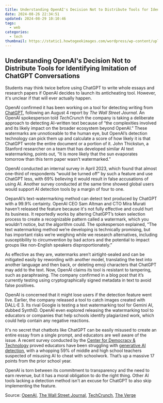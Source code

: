 ```yaml
---
title: Understanding OpenAI's Decision Not to Distribute Tools for Identifying Imitation of ChatGPT Conversations
date: 2024-08-26 22:34:51
updated: 2024-08-29 10:10:46
tags:
  - web
categories:
  - tech
thumbnail: https://static1.howtogeekimages.com/wordpress/wp-content/uploads/2024/01/chatgpt-hero.jpg
---
```


## Understanding OpenAI's Decision Not to Distribute Tools for Identifying Imitation of ChatGPT Conversations

Students may think twice before using ChatGPT to write whole essays and research papers if OpenAI decides to launch its anticheating tool. However, it's unclear if that will ever actually happen.

 OpenAI confirmed it has been working on a tool for detecting writing from [ChatGPT](https://smart-video-editing.techidaily.com/new-how-to-find-free-sites-for-sound-effect-and-add-them-in-final-cut-pro-for-2024/), following an August 4 report by _The Wall Street Journal_. An OpenAI spokesperson told _TechCrunch_ the company is taking a deliberate approach to detecting AI-written text because of “the complexities involved and its likely impact on the broader ecosystem beyond OpenAI.” These watermarks are unnoticeable to the human eye, but OpenAI’s detection technology can pick them up and calculate a score of how likely it is that ChatGPT wrote the entire document or a portion of it. John Thickstun, a Stanford researcher on a team that has developed similar AI text watermarking, points out, “It is more likely that the sun evaporates tomorrow than this term paper wasn’t watermarked.”

 OpenAI conducted an internal survey in April 2023, which found that almost one-third of respondents “would be turned off” by such a feature and use ChatGPT less, with 69% believing it would result in false accusations of using AI. Another survey conducted at the same time showed global users would support AI detection tools by a margin of four to one.

 OepanAI’s text-watermarking method can detect text produced by ChatGPT with a 99.9% certainty. OpenAI CEO Sam Altman and CTO Mira Murati haven’t released the feature because it's not fully effective and could hurt its business. It reportedly works by altering ChatGPT’s token selection process to create a recognizable pattern called a watermark, which you wouldn’t notice, but the algorithm could. The spokesperson explained, “The text watermarking method we’re developing is technically promising, but has important risks we’re weighing while we research alternatives, including susceptibility to circumvention by bad actors and the potential to impact groups like non-English speakers disproportionately.”

 As effective as they are, watermarks aren’t airtight-sealed and can be mitigated easily by rewording with another model, translating the text into another language and then back, or deleting emoji characters that ChatGPT may add to the text. Now, OpenAI claims its tool is resistant to tampering, such as paraphrasing. The company confirmed in a blog post that it’s currently testing using cryptographically signed metadata in text to avoid false positives.

 OpenAI is concerned that it might lose users if the detection feature went live. Earlier, the company released a tool to catch images created with DALL-E 3\. Its rival Google is testing a text watermarking tool for Gemini AI, dubbed SynthID. OpenAI even explored releasing the watermarking tool to educators or companies that help schools identify plagiarized work, which could help contain any negative reactions.

 It's no secret that chatbots like ChatGPT can be easily misused to create an entire essay from a single prompt, and educators are well aware of the issue. A recent survey conducted by the [Center for Democracy & Technology](https://cdt.org/press/new-research-educators-still-struggling-with-generative-ai-detection-discipline-and-distrust-despite-increased-school-guidance/) proved educators have been struggling with [generative AI detection](https://network-issues.techidaily.com/gfxui-interrupt-windows-issue-coming-soon-fix/), with a whopping 59% of middle and high school teachers suspected of misusing AI to cheat with schoolwork. That’s up a massive 17 points from the prior school year.

 OpenAI is torn between its commitment to transparency and the need to earn revenue, but it has a moral obligation to do the right thing. Other AI tools lacking a detection method isn't an excuse for ChatGPT to also skip implementing the feature.

 Source: [OpenAI](https://openai.com/index/understanding-the-source-of-what-we-see-and-hear-online/), [The Wall Street Journal](https://www.wsj.com/tech/ai/openai-tool-chatgpt-cheating-writing-135b755a), [TechCrunch](https://techcrunch.com/2024/08/04/openai-says-its-taking-a-deliberate-approach-to-releasing-tools-that-can-detect-writing-from-chatgpt/), [The Verge](https://www.theverge.com/2024/8/4/24213268/openai-chatgpt-text-watermark-cheat-detection-tool)

<ins class="adsbygoogle"
     style="display:block"
     data-ad-format="autorelaxed"
     data-ad-client="ca-pub-7571918770474297"
     data-ad-slot="1223367746"></ins>



<ins class="adsbygoogle"
     style="display:block"
     data-ad-client="ca-pub-7571918770474297"
     data-ad-slot="8358498916"
     data-ad-format="auto"
     data-full-width-responsive="true"></ins>
